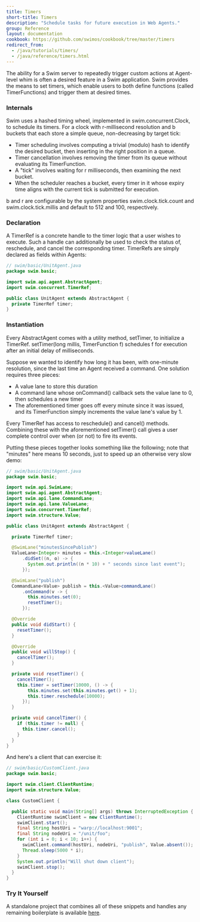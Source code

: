 ```yaml
---
title: Timers
short-title: Timers
description: "Schedule tasks for future execution in Web Agents."
group: Reference
layout: documentation
cookbook: https://github.com/swimos/cookbook/tree/master/timers
redirect_from:
  - /java/tutorials/timers/
  - /java/reference/timers.html
---
```


The ability for a Swim server to repeatedly trigger custom actions at Agent-level whim is often a desired feature in a Swim application. Swim provides the means to set timers, which enable users to both define functions (called TimerFunctions) and trigger them at desired times.

### Internals

Swim uses a hashed timing wheel, implemented in swim.concurrent.Clock, to schedule its timers. For a clock with r-millisecond resolution and b buckets that each store a simple queue, non-decreasing by target tick:

- Timer scheduling involves computing a trivial (modulo) hash to identify the desired bucket, then inserting in the right position in a queue.
- Timer cancellation involves removing the timer from its queue without evaluating its TimerFunction.
- A "tick" involves waiting for r milliseconds, then examining the next bucket.
- When the scheduler reaches a bucket, every timer in it whose expiry time aligns with the current tick is submitted for execution.

b and r are configurable by the system properties swim.clock.tick.count and swim.clock.tick.millis and default to 512 and 100, respectively.

### Declaration

A TimerRef is a concrete handle to the timer logic that a user wishes to execute. Such a handle can additionally be used to check the status of, reschedule, and cancel the corresponding timer. TimerRefs are simply declared as fields within Agents:

```java
// swim/basic/UnitAgent.java
package swim.basic;

import swim.api.agent.AbstractAgent;
import swim.concurrent.TimerRef;

public class UnitAgent extends AbstractAgent {
  private TimerRef timer;
}
```

### Instantiation

Every AbstractAgent comes with a utility method, setTimer, to initialize a TimerRef. setTimer(long millis, TimerFunction f) schedules f for execution after an initial delay of milliseconds.

Suppose we wanted to identify how long it has been, with one-minute resolution, since the last time an Agent received a command. One solution requires three pieces:

- A value lane to store this duration
- A command lane whose onCommand() callback sets the value lane to 0, then schedules a new timer
- The aforementioned timer goes off every minute since it was issued, and its TimerFunction simply increments the value lane's value by 1.

Every TimerRef has access to reschedule() and cancel() methods. Combining these with the aforementioned setTimer() call gives a user complete control over when (or not) to fire its events.

Putting these pieces together looks something like the following; note that "minutes" here means 10 seconds, just to speed up an otherwise very slow demo:

```java
// swim/basic/UnitAgent.java
package swim.basic;

import swim.api.SwimLane;
import swim.api.agent.AbstractAgent;
import swim.api.lane.CommandLane;
import swim.api.lane.ValueLane;
import swim.concurrent.TimerRef;
import swim.structure.Value;

public class UnitAgent extends AbstractAgent {

  private TimerRef timer;

  @SwimLane("minutesSincePublish")
  ValueLane<Integer> minutes = this.<Integer>valueLane()
      .didSet((n, o) -> {
        System.out.println((n * 10) + " seconds since last event");
      });

  @SwimLane("publish")
  CommandLane<Value> publish = this.<Value>commandLane()
      .onCommand(v -> {
        this.minutes.set(0);
        resetTimer();
      });

  @Override
  public void didStart() {
    resetTimer();
  }

  @Override
  public void willStop() {
    cancelTimer();
  }

  private void resetTimer() {
    cancelTimer();
    this.timer = setTimer(10000, () -> {
        this.minutes.set(this.minutes.get() + 1);
        this.timer.reschedule(10000);
      });
  }

  private void cancelTimer() {
    if (this.timer != null) {
      this.timer.cancel();
    }
  }
}
```

And here's a client that can exercise it:

```java
// swim/basic/CustomClient.java
package swim.basic;

import swim.client.ClientRuntime;
import swim.structure.Value;

class CustomClient {

  public static void main(String[] args) throws InterruptedException {
    ClientRuntime swimClient = new ClientRuntime();
    swimClient.start();
    final String hostUri = "warp://localhost:9001";
    final String nodeUri = "/unit/foo";
    for (int i = 0; i < 10; i++) {
      swimClient.command(hostUri, nodeUri, "publish", Value.absent());
      Thread.sleep(5000 * i);
    }
    System.out.println("Will shut down client");
    swimClient.stop();
  }
}
```

### Try It Yourself

A standalone project that combines all of these snippets and handles any remaining boilerplate is available [here](https://github.com/swimos/cookbook/tree/master/timers).
